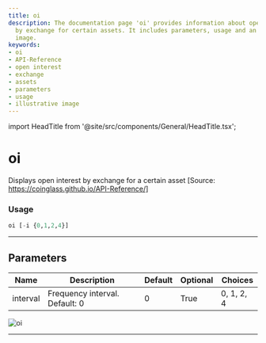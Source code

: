 ```yaml
---
title: oi
description: The documentation page 'oi' provides information about open interest
  by exchange for certain assets. It includes parameters, usage and an illustrative
  image.
keywords:
- oi
- API-Reference
- open interest
- exchange
- assets
- parameters
- usage
- illustrative image
---
```


import HeadTitle from '@site/src/components/General/HeadTitle.tsx';

<HeadTitle title="oi - Dd - Crypto - Reference | OpenBB Terminal Docs" />

# oi

Displays open interest by exchange for a certain asset [Source: https://coinglass.github.io/API-Reference/]

### Usage

```python
oi [-i {0,1,2,4}]
```

---

## Parameters

| Name | Description | Default | Optional | Choices |
| ---- | ----------- | ------- | -------- | ------- |
| interval | Frequency interval. Default: 0 | 0 | True | 0, 1, 2, 4 |

![oi](https://user-images.githubusercontent.com/46355364/154086745-17c2b33a-e1bf-40b1-8ac8-3422fe081e96.png)

---
